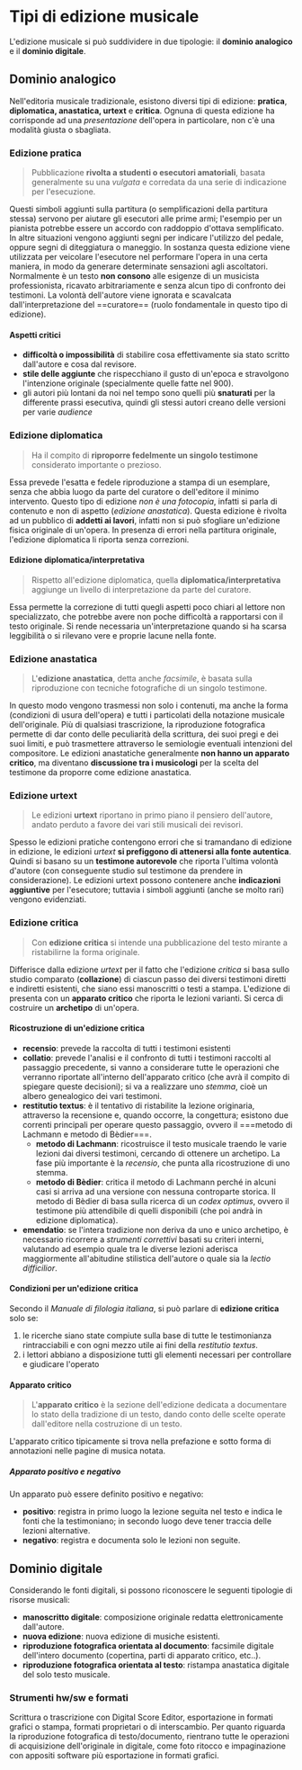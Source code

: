 # Tipi di edizione musicale
L'edizione musicale si può suddividere in due tipologie: il **dominio analogico** e il **dominio digitale**.
## Dominio analogico
Nell'editoria musicale tradizionale, esistono diversi tipi di edizione: **pratica**, **diplomatica, anastatica, urtext** e **critica**.
Ognuna di questa edizione ha corrisponde ad una *presentazione* dell'opera in particolare, non c'è una modalità giusta o sbagliata.
### Edizione pratica
> Pubblicazione **rivolta a studenti o esecutori amatoriali**, basata generalmente su una *vulgata* e corredata da una serie di indicazione per l'esecuzione.

Questi simboli aggiunti sulla partitura (o semplificazioni della partitura stessa) servono per aiutare gli esecutori alle prime armi; l'esempio per un pianista potrebbe essere un accordo con raddoppio d'ottava semplificato. In altre situazioni vengono aggiunti segni per indicare l'utilizzo del pedale, oppure segni di diteggiatura o maneggio.
In sostanza questa edizione viene utilizzata per veicolare l'esecutore nel performare l'opera in una certa maniera, in modo da generare determinate sensazioni agli ascoltatori. Normalmente è un testo **non consono** alle esigenze di un musicista professionista, ricavato arbitrariamente e senza alcun tipo di confronto dei testimoni. La volontà dell'autore viene ignorata e scavalcata dall'interpretazione del ==curatore== (ruolo fondamentale in questo tipo di edizione).
#### Aspetti critici
- **difficoltà o impossibilità** di stabilire cosa effettivamente sia stato scritto dall'autore e cosa dal revisore.
- **stile delle aggiunte** che rispecchiano il gusto di un'epoca e stravolgono l'intenzione originale (specialmente quelle fatte nel 900).
- gli autori più lontani da noi nel tempo sono quelli più **snaturati** per la differente prassi esecutiva, quindi gli stessi autori creano delle versioni per varie *audience*
### Edizione diplomatica
> Ha il compito di **riproporre fedelmente un singolo testimone** considerato importante o prezioso.

Essa prevede l'esatta e fedele riproduzione a stampa di un esemplare, senza che abbia luogo da parte del curatore o dell'editore il minimo intervento. Questo tipo di edizione *non è una fotocopia*, infatti si parla di contenuto e non di aspetto (*edizione anastatica*).
Questa edizione è rivolta ad un pubblico di **addetti ai lavori**, infatti non si può sfogliare un'edizione fisica originale di un'opera.
In presenza di errori nella partitura originale, l'edizione diplomatica li riporta senza correzioni.
#### Edizione diplomatica/interpretativa
> Rispetto all'edizione diplomatica, quella **diplomatica/interpretativa** aggiunge un livello di interpretazione da parte del curatore.

Essa permette la correzione di tutti quegli aspetti poco chiari al lettore non specializzato, che potrebbe avere non poche difficoltà a rapportarsi con il testo originale. Si rende necessaria un'interpretazione quando si ha scarsa leggibilità o si rilevano vere e proprie lacune nella fonte.
### Edizione anastatica
> L'**edizione anastatica**, detta anche *facsimile*, è basata sulla riproduzione con tecniche fotografiche di un singolo testimone.

In questo modo vengono trasmessi non solo i contenuti, ma anche la forma (condizioni di usura dell'opera) e tutti i particolati della notazione musicale dell'originale. Più di qualsiasi trascrizione, la riproduzione fotografica permette di dar conto delle peculiarità della scrittura, dei suoi pregi e dei suoi limiti, e può trasmettere attraverso le semiologie eventuali intenzioni del compositore.
Le edizioni anastatiche generalmente **non hanno un apparato critico**, ma diventano **discussione tra i musicologi** per la scelta del testimone da proporre come edizione anastatica.
### Edizione urtext
> Le edizioni **urtext** riportano in primo piano il pensiero dell'autore, andato perduto a favore dei vari stili musicali dei revisori.

Spesso le edizioni pratiche contengono errori che si tramandano di edizione in edizione, le edizioni *urtext* **si prefiggono di attenersi alla fonte autentica**. Quindi si basano su un **testimone autorevole** che riporta l'ultima volontà d'autore (con conseguente studio sul testimone da prendere in considerazione).
Le edizioni urtext possono contenere anche **indicazioni aggiuntive** per l'esecutore; tuttavia i simboli aggiunti (anche se molto rari) vengono evidenziati.
### Edizione critica
> Con **edizione critica** si intende una pubblicazione del testo mirante a ristabilirne la forma originale.

Differisce dalla edizione *urtext* per il fatto che l'edizione *critica* si basa sullo studio comparato (**collazione**) di ciascun passo dei diversi testimoni diretti e indiretti esistenti, che siano essi manoscritti o testi a stampa. L'edizione di presenta con un **apparato critico** che riporta le lezioni varianti. 
Si cerca di costruire un **archetipo** di un'opera.
#### Ricostruzione di un'edizione critica
- **recensio**: prevede la raccolta di tutti i testimoni esistenti
- **collatio**: prevede l'analisi e il confronto di tutti i testimoni raccolti al passaggio precedente, si vanno a considerare tutte le operazioni che verranno riportate all'interno dell'apparato critico (che avrà il compito di spiegare queste decisioni); si va a realizzare uno *stemma*, cioè un albero genealogico dei vari testimoni.
- **restitutio textus**: è il tentativo di ristabilite la lezione originaria, attraverso la recensione e, quando occorre, la congettura; esistono due correnti principali per operare questo passaggio, ovvero il ===metodo di Lachmann e metodo di Bèdier===.
	- **metodo di Lachmann**: ricostruisce il testo musicale traendo le varie lezioni dai diversi testimoni, cercando di ottenere un archetipo. La fase più importante è la *recensio*, che punta alla ricostruzione di uno stemma.
	- **metodo di Bèdier**: critica il metodo di Lachmann perché in alcuni casi si arriva ad una versione con nessuna controparte storica. Il metodo di Bèdier di basa sulla ricerca di un *codex optimus*, ovvero il testimone più attendibile di quelli disponibili (che poi andrà in edizione diplomatica).
- **emendatio**: se l'intera tradizione non deriva da uno e unico archetipo, è necessario ricorrere a *strumenti correttivi* basati su criteri interni, valutando ad esempio quale tra le diverse lezioni aderisca maggiormente all'abitudine stilistica dell'autore o quale sia la *lectio difficilior*.
#### Condizioni per un'edizione critica
Secondo il *Manuale di filologia italiana*, si può parlare di **edizione critica** solo se:
1) le ricerche siano state compiute sulla base di tutte le testimonianza rintracciabili e con ogni mezzo utile ai fini della *restitutio textus*.
2) i lettori abbiano a disposizione tutti gli elementi necessari per controllare e giudicare l'operato
#### Apparato critico
> L'**apparato critico** è la sezione dell'edizione dedicata a documentare lo stato della tradizione di un testo, dando conto delle scelte operate dall'editore nella costruzione di un testo.

L'apparato critico tipicamente si trova nella prefazione e sotto forma di annotazioni nelle pagine di musica notata.
##### Apparato positivo e negativo
Un apparato può essere definito positivo e negativo:
 - **positivo**: registra in primo luogo la lezione seguita nel testo e indica le fonti che la testimoniano; in secondo luogo deve tener traccia delle lezioni alternative.
 - **negativo**: registra e documenta solo le lezioni non seguite.
## Dominio digitale
Considerando le fonti digitali, si possono riconoscere le seguenti tipologie di risorse musicali:
- **manoscritto digitale**: composizione originale redatta elettronicamente dall'autore.
- **nuova edizione**: nuova edizione di musiche esistenti.
- **riproduzione fotografica orientata al documento**: facsimile digitale dell'intero documento (copertina, parti di apparato critico, etc..).
- **riproduzione fotografica orientata al testo**: ristampa anastatica digitale del solo testo musicale.
### Strumenti hw/sw e formati
Scrittura o trascrizione con Digital Score Editor, esportazione in formati grafici o stampa, formati proprietari o di interscambio.
Per quanto riguarda la riproduzione fotografica di testo/documento, rientrano tutte le operazioni di acquisizione dell'originale in digitale, come foto ritocco e impaginazione con appositi software più esportazione in formati grafici.